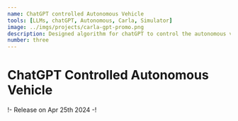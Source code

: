 ```yaml
---
name: ChatGPT controlled Autonomous Vehicle
tools: [LLMs, chatGPT, Autonomous, Carla, Simulator]
image: ../imgs/projects/carla-gpt-promo.png
description: Designed algorithm for chatGPT to control the autonomous vehicle in Carla Simulator
number: three
---
```



# ChatGPT Controlled Autonomous Vehicle

!- Release on Apr 25th 2024 -!
